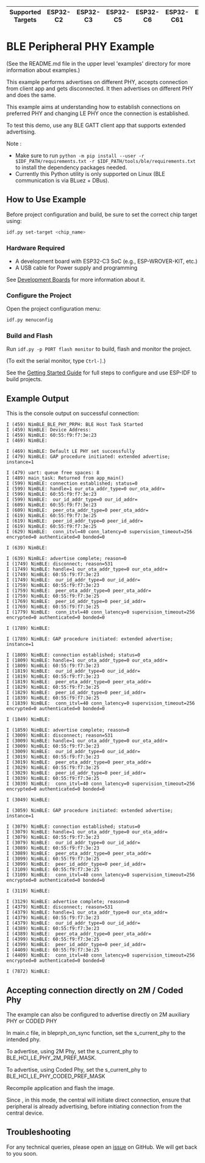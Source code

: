 | Supported Targets | ESP32-C2 | ESP32-C3 | ESP32-C5 | ESP32-C6 | ESP32-C61 | ESP32-H2 | ESP32-S3 |
| ----------------- | -------- | -------- | -------- | -------- | --------- | -------- | -------- |

# BLE Peripheral PHY Example

(See the README.md file in the upper level 'examples' directory for more information about examples.)

This example performs advertises on different PHY, accepts connection from client app and gets disconnected. It then advertises on different PHY and does the same.

This example aims at understanding how to establish connections on preferred PHY and changing LE PHY once the connection is established.

To test this demo, use any BLE GATT client app that supports extended advertising.

Note :

* Make sure to run `python -m pip install --user -r $IDF_PATH/requirements.txt -r $IDF_PATH/tools/ble/requirements.txt` to install the dependency packages needed.
* Currently this Python utility is only supported on Linux (BLE communication is via BLuez + DBus).

## How to Use Example

Before project configuration and build, be sure to set the correct chip target using:

```bash
idf.py set-target <chip_name>
```

### Hardware Required

* A development board with ESP32-C3 SoC (e.g., ESP-WROVER-KIT, etc.)
* A USB cable for Power supply and programming

See [Development Boards](https://www.espressif.com/en/products/devkits) for more information about it.

### Configure the Project

Open the project configuration menu:

```bash
idf.py menuconfig
```

### Build and Flash

Run `idf.py -p PORT flash monitor` to build, flash and monitor the project.

(To exit the serial monitor, type ``Ctrl-]``.)

See the [Getting Started Guide](https://idf.espressif.com/) for full steps to configure and use ESP-IDF to build projects.

## Example Output

This is the console output on successful connection:

```
I (459) NimBLE_BLE_PHY_PRPH: BLE Host Task Started
I (459) NimBLE: Device Address:
I (459) NimBLE: 60:55:f9:f7:3e:23
I (469) NimBLE:

I (469) NimBLE: Default LE PHY set successfully
I (479) NimBLE: GAP procedure initiated: extended advertise; instance=1

I (479) uart: queue free spaces: 8
I (489) main_task: Returned from app_main()
I (599) NimBLE: connection established; status=0
I (599) NimBLE: handle=1 our_ota_addr_type=0 our_ota_addr=
I (599) NimBLE: 60:55:f9:f7:3e:23
I (599) NimBLE:  our_id_addr_type=0 our_id_addr=
I (609) NimBLE: 60:55:f9:f7:3e:23
I (609) NimBLE:  peer_ota_addr_type=0 peer_ota_addr=
I (619) NimBLE: 60:55:f9:f7:3e:25
I (619) NimBLE:  peer_id_addr_type=0 peer_id_addr=
I (619) NimBLE: 60:55:f9:f7:3e:25
I (629) NimBLE:  conn_itvl=40 conn_latency=0 supervision_timeout=256 encrypted=0 authenticated=0 bonded=0

I (639) NimBLE:

I (639) NimBLE: advertise complete; reason=0
I (1749) NimBLE: disconnect; reason=531
I (1749) NimBLE: handle=1 our_ota_addr_type=0 our_ota_addr=
I (1749) NimBLE: 60:55:f9:f7:3e:23
I (1749) NimBLE:  our_id_addr_type=0 our_id_addr=
I (1759) NimBLE: 60:55:f9:f7:3e:23
I (1759) NimBLE:  peer_ota_addr_type=0 peer_ota_addr=
I (1759) NimBLE: 60:55:f9:f7:3e:25
I (1769) NimBLE:  peer_id_addr_type=0 peer_id_addr=
I (1769) NimBLE: 60:55:f9:f7:3e:25
I (1779) NimBLE:  conn_itvl=40 conn_latency=0 supervision_timeout=256 encrypted=0 authenticated=0 bonded=0

I (1789) NimBLE:

I (1789) NimBLE: GAP procedure initiated: extended advertise; instance=1

I (1809) NimBLE: connection established; status=0
I (1809) NimBLE: handle=1 our_ota_addr_type=0 our_ota_addr=
I (1809) NimBLE: 60:55:f9:f7:3e:23
I (1819) NimBLE:  our_id_addr_type=0 our_id_addr=
I (1819) NimBLE: 60:55:f9:f7:3e:23
I (1819) NimBLE:  peer_ota_addr_type=0 peer_ota_addr=
I (1829) NimBLE: 60:55:f9:f7:3e:25
I (1829) NimBLE:  peer_id_addr_type=0 peer_id_addr=
I (1839) NimBLE: 60:55:f9:f7:3e:25
I (1839) NimBLE:  conn_itvl=40 conn_latency=0 supervision_timeout=256 encrypted=0 authenticated=0 bonded=0

I (1849) NimBLE:

I (1859) NimBLE: advertise complete; reason=0
I (3009) NimBLE: disconnect; reason=531
I (3009) NimBLE: handle=1 our_ota_addr_type=0 our_ota_addr=
I (3009) NimBLE: 60:55:f9:f7:3e:23
I (3009) NimBLE:  our_id_addr_type=0 our_id_addr=
I (3019) NimBLE: 60:55:f9:f7:3e:23
I (3019) NimBLE:  peer_ota_addr_type=0 peer_ota_addr=
I (3029) NimBLE: 60:55:f9:f7:3e:25
I (3029) NimBLE:  peer_id_addr_type=0 peer_id_addr=
I (3039) NimBLE: 60:55:f9:f7:3e:25
I (3039) NimBLE:  conn_itvl=40 conn_latency=0 supervision_timeout=256 encrypted=0 authenticated=0 bonded=0

I (3049) NimBLE:

I (3059) NimBLE: GAP procedure initiated: extended advertise; instance=1

I (3079) NimBLE: connection established; status=0
I (3079) NimBLE: handle=1 our_ota_addr_type=0 our_ota_addr=
I (3079) NimBLE: 60:55:f9:f7:3e:23
I (3079) NimBLE:  our_id_addr_type=0 our_id_addr=
I (3089) NimBLE: 60:55:f9:f7:3e:23
I (3089) NimBLE:  peer_ota_addr_type=0 peer_ota_addr=
I (3099) NimBLE: 60:55:f9:f7:3e:25
I (3099) NimBLE:  peer_id_addr_type=0 peer_id_addr=
I (3109) NimBLE: 60:55:f9:f7:3e:25
I (3109) NimBLE:  conn_itvl=40 conn_latency=0 supervision_timeout=256 encrypted=0 authenticated=0 bonded=0

I (3119) NimBLE:

I (3129) NimBLE: advertise complete; reason=0
I (4379) NimBLE: disconnect; reason=531
I (4379) NimBLE: handle=1 our_ota_addr_type=0 our_ota_addr=
I (4379) NimBLE: 60:55:f9:f7:3e:23
I (4379) NimBLE:  our_id_addr_type=0 our_id_addr=
I (4389) NimBLE: 60:55:f9:f7:3e:23
I (4389) NimBLE:  peer_ota_addr_type=0 peer_ota_addr=
I (4399) NimBLE: 60:55:f9:f7:3e:25
I (4399) NimBLE:  peer_id_addr_type=0 peer_id_addr=
I (4409) NimBLE: 60:55:f9:f7:3e:25
I (4409) NimBLE:  conn_itvl=40 conn_latency=0 supervision_timeout=256 encrypted=0 authenticated=0 bonded=0

I (7872) NimBLE:

```

## Accepting connection directly on 2M / Coded Phy

The example can also be configured to advertise directly on 2M auxiliary PHY or CODED PHY

In main.c file, in bleprph_on_sync function, set the s_current_phy to the intended phy.

To advertise, using 2M Phy, set the s_current_phy to BLE_HCI_LE_PHY_2M_PREF_MASK.

To advertise, using Coded Phy, set the s_current_phy to BLE_HCI_LE_PHY_CODED_PREF_MASK

Recompile application and flash the image.

Since , in this mode, the central will initiate direct connection, ensure that peripheral is already advertising, before initiating connection from the central device.


## Troubleshooting

For any technical queries, please open an [issue](https://github.com/espressif/esp-idf/issues) on GitHub. We will get back to you soon.
